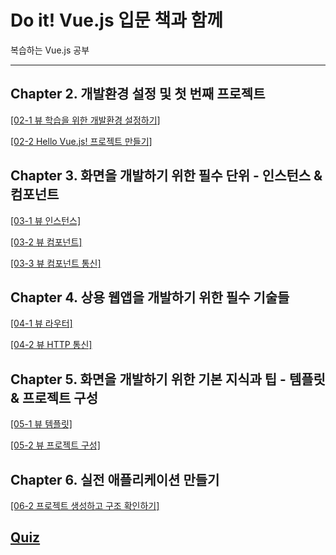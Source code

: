 # Do it! Vue.js 입문 책과 함께

복습하는 Vue.js 공부

---

## Chapter 2. 개발환경 설정 및 첫 번째 프로젝트

[[02-1 뷰 학습을 위한 개발환경 설정하기]](https://github.com/CaesiumY/Vuejs_with_doit/tree/master/02-1)

[[02-2 Hello Vue.js! 프로젝트 만들기]](https://github.com/CaesiumY/Vuejs_with_doit/tree/master/02-2)

## Chapter 3. 화면을 개발하기 위한 필수 단위 - 인스턴스 & 컴포넌트

[[03-1 뷰 인스턴스]](https://github.com/CaesiumY/Vuejs_with_doit/tree/master/03-1)

[[03-2 뷰 컴포넌트]](https://github.com/CaesiumY/Vuejs_with_doit/tree/master/03-2)

[[03-3 뷰 컴포넌트 통신]](https://github.com/CaesiumY/Vuejs_with_doit/tree/master/03-3)

## Chapter 4. 상용 웹앱을 개발하기 위한 필수 기술들

[[04-1 뷰 라우터]](https://github.com/CaesiumY/Vuejs_with_doit/tree/master/04-1)

[[04-2 뷰 HTTP 통신]](https://github.com/CaesiumY/Vuejs_with_doit/tree/master/04-2)

## Chapter 5. 화면을 개발하기 위한 기본 지식과 팁 - 템플릿 & 프로젝트 구성

[[05-1 뷰 템플릿]](https://github.com/CaesiumY/Vuejs_with_doit/tree/master/05-1)

[[05-2 뷰 프로젝트 구성]](https://github.com/CaesiumY/Vuejs_with_doit/tree/master/05-2)


## Chapter 6. 실전 애플리케이션 만들기

[[06-2 프로젝트 생성하고 구조 확인하기]](https://github.com/CaesiumY/Vuejs_with_doit/tree/master/06-2)

## [Quiz](https://github.com/CaesiumY/Vuejs_with_doit/tree/master/quiz)

